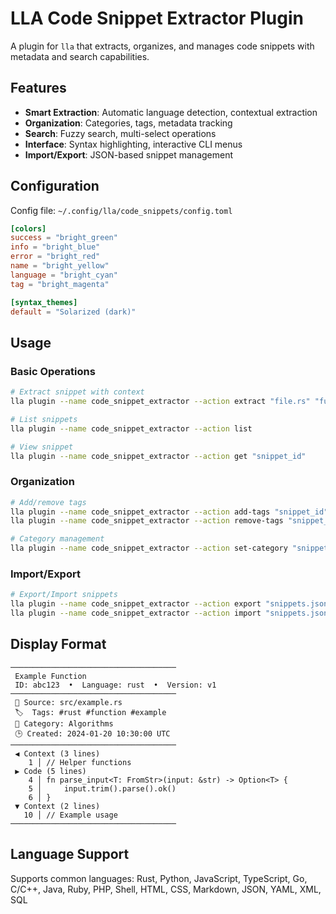 # LLA Code Snippet Extractor Plugin

A plugin for `lla` that extracts, organizes, and manages code snippets with metadata and search capabilities.

## Features

- **Smart Extraction**: Automatic language detection, contextual extraction
- **Organization**: Categories, tags, metadata tracking
- **Search**: Fuzzy search, multi-select operations
- **Interface**: Syntax highlighting, interactive CLI menus
- **Import/Export**: JSON-based snippet management

## Configuration

Config file: `~/.config/lla/code_snippets/config.toml`

```toml
[colors]
success = "bright_green"
info = "bright_blue"
error = "bright_red"
name = "bright_yellow"
language = "bright_cyan"
tag = "bright_magenta"

[syntax_themes]
default = "Solarized (dark)"
```

## Usage

### Basic Operations

```bash
# Extract snippet with context
lla plugin --name code_snippet_extractor --action extract "file.rs" "function_name" 10 20 3

# List snippets
lla plugin --name code_snippet_extractor --action list

# View snippet
lla plugin --name code_snippet_extractor --action get "snippet_id"
```

### Organization

```bash
# Add/remove tags
lla plugin --name code_snippet_extractor --action add-tags "snippet_id" "tag1" "tag2"
lla plugin --name code_snippet_extractor --action remove-tags "snippet_id" "tag1"

# Category management
lla plugin --name code_snippet_extractor --action set-category "snippet_id" "category_name"
```

### Import/Export

```bash
# Export/Import snippets
lla plugin --name code_snippet_extractor --action export "snippets.json"
lla plugin --name code_snippet_extractor --action import "snippets.json"
```

## Display Format

```
─────────────────────────────────────
 Example Function
 ID: abc123  •  Language: rust  •  Version: v1
─────────────────────────────────────
 📂 Source: src/example.rs
 🏷️  Tags: #rust #function #example
 📁 Category: Algorithms
 🕒 Created: 2024-01-20 10:30:00 UTC
─────────────────────────────────────
 ◀ Context (3 lines)
    1 │ // Helper functions
 ▶ Code (5 lines)
    4 │ fn parse_input<T: FromStr>(input: &str) -> Option<T> {
    5 │     input.trim().parse().ok()
    6 │ }
 ▼ Context (2 lines)
   10 │ // Example usage
─────────────────────────────────────
```

## Language Support

Supports common languages: Rust, Python, JavaScript, TypeScript, Go, C/C++, Java, Ruby, PHP, Shell, HTML, CSS, Markdown, JSON, YAML, XML, SQL
